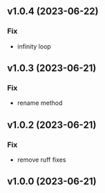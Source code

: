 ## v1.0.4 (2023-06-22)

### Fix

- infinity loop

## v1.0.3 (2023-06-21)

### Fix

- rename method

## v1.0.2 (2023-06-21)

### Fix

- remove ruff fixes

## v1.0.0 (2023-06-21)
